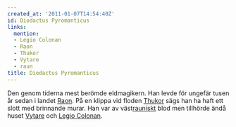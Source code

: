 ```yaml
---
created_at: '2011-01-07T14:54:40Z'
id: Diodactus Pyromanticus
links:
  mention:
  - Legio Colonan
  - Raon
  - Thukor
  - Vytare
  - raun
title: Diodactus Pyromanticus
---
```


Den genom tiderna mest berömde eldmagikern. Han levde för ungefär tusen år sedan i landet [Raon]. På
en klippa vid floden [Thukor] sägs han ha haft ett slott med brinnande murar. Han var av
väst[rauniskt] blod men tillhörde ändå huset [Vytare] och [Legio Colonan].

  [Raon]: Raon
  [Thukor]: Thukor
  [rauniskt]: raun
  [Vytare]: Vytare
  [Legio Colonan]: Legio_Colonan